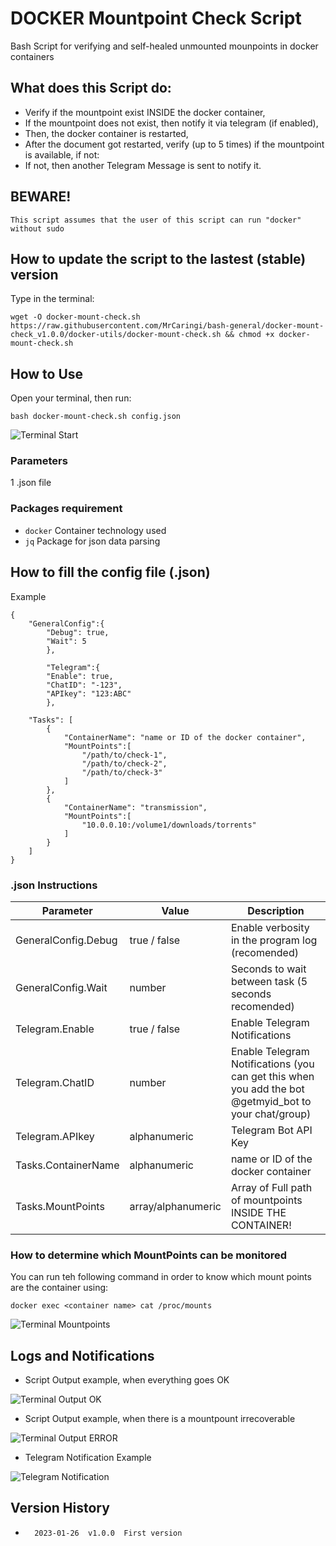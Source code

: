 # DOCKER Mountpoint Check Script
Bash Script for verifying and self-healed unmounted mounpoints in docker containers

## What does this Script do:
- Verify if the mountpoint exist INSIDE the docker container,
- If the mountpoint does not exist, then notify it via telegram (if enabled),
- Then, the docker container is restarted,
- After the document got restarted, verify (up to 5 times) if the mountpoint is available, if not:
- If not, then another Telegram Message is sent to notify it.
##   BEWARE!
`This script assumes that the user of this script can run "docker" without sudo`

## How to update the script to the lastest (stable) version
Type in the terminal:
```
wget -O docker-mount-check.sh https://raw.githubusercontent.com/MrCaringi/bash-general/docker-mount-check_v1.0.0/docker-utils/docker-mount-check.sh && chmod +x docker-mount-check.sh
```
## How to Use
Open your terminal, then run:
```
bash docker-mount-check.sh config.json
```
![Terminal Start](https://github.com/MrCaringi/assets/blob/main/images/scripts/docker-mounpoint-check/terminal-start.png)

### Parameters
1 .json file

### Packages requirement
- `docker`    Container technology used
- `jq`    Package for json data parsing

##  How to fill the config file (.json)
Example
```
{
    "GeneralConfig":{
        "Debug": true,
        "Wait": 5
        },

        "Telegram":{
        "Enable": true,
        "ChatID": "-123",
        "APIkey": "123:ABC"
        },

    "Tasks": [
        {
            "ContainerName": "name or ID of the docker container",
            "MountPoints":[
                "/path/to/check-1",
                "/path/to/check-2",
                "/path/to/check-3"
            ]
        },
        {
            "ContainerName": "transmission",
            "MountPoints":[
                "10.0.0.10:/volume1/downloads/torrents"
            ]
        }
    ]
}
```
### .json Instructions
| Parameter | Value | Description |
|---------------------- | -----------| ---------------------------------|
| GeneralConfig.Debug | true / false | Enable verbosity in the program log (recomended)|
| GeneralConfig.Wait | number | Seconds to wait between task (5 seconds recomended)|
| Telegram.Enable | true / false | Enable Telegram Notifications |
| Telegram.ChatID | number | Enable Telegram Notifications (you can get this when you add the bot @getmyid_bot to your chat/group) |
| Telegram.APIkey | alphanumeric | Telegram Bot API Key |
| Tasks.ContainerName | alphanumeric | name or ID of the docker container |
| Tasks.MountPoints | array/alphanumeric | Array of Full path of mountpoints INSIDE THE CONTAINER! |

### How to determine which MountPoints can be monitored
You can run teh following command in order to know which mount points are the container using:
```
docker exec <container name> cat /proc/mounts
```

![Terminal Mountpoints](https://github.com/MrCaringi/assets/blob/main/images/scripts/docker-mounpoint-check/terminal-mountpoints.png)

## Logs and Notifications
- Script Output example, when everything goes OK

![Terminal Output OK](https://github.com/MrCaringi/assets/blob/main/images/scripts/docker-mounpoint-check/terminal-output-ok.jpg)

- Script Output example, when there is a mountpount irrecoverable

![Terminal Output ERROR](https://github.com/MrCaringi/assets/blob/main/images/scripts/docker-mounpoint-check/terminal-output-error.jpg)

- Telegram Notification Example

![Telegram Notification](https://github.com/MrCaringi/assets/blob/main/images/scripts/docker-mounpoint-check/telegram-messages.jpg)

##  Version History
-       2023-01-26  v1.0.0  First version